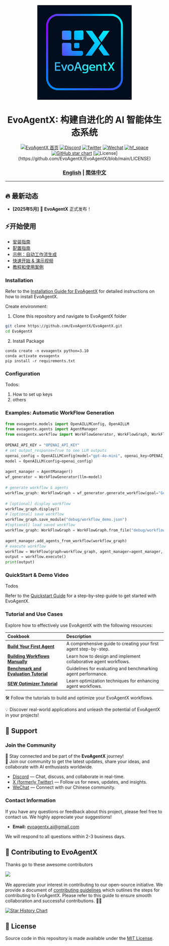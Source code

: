 <!-- Add logo here -->
<div align="center">
  <a href="https://github.com/EvoAgentX/EvoAgentX">
    <img src="./assets/evologo.png" alt="EvoAgentX" width="300" height="300">
  </a>
</div>

<h1 align="center">
    EvoAgentX:  构建自进化的 AI 智能体生态系统
</h1>

<div align="center">

[![EvoAgentX 首页](https://img.shields.io/badge/EvoAgentX-Homepage-blue?logo=homebridge)](https://EvoAgentX.github.io/EvoAgentX/)
[![Discord](https://img.shields.io/badge/Chat-Discord-5865F2?&logo=discord&logoColor=white)](https://discord.gg/EvoAgentX)
[![Twitter](https://img.shields.io/badge/Follow-@EvoAgentX-e3dee5?&logo=x&logoColor=white)](https://x.com/EvoAgentX)
[![Wechat](https://img.shields.io/badge/WeChat-EvoAgentX-brightgreen?logo=wechat&logoColor=white)]()
[![hf_space](https://img.shields.io/badge/%F0%9F%A4%97%20Hugging%20Face-EvoAgentX-ffc107?color=ffc107&logoColor=white)](https://huggingface.co/EvoAgentX)
[![GitHub star chart](https://img.shields.io/github/stars/EvoAgentX/EvoAgentX?style=social)](https://star-history.com/#EvoAgentX/EvoAgentX)
[![License](https://img.shields.io/badge/License-Apache%202.0-blue.svg?)](https://github.com/EvoAgentX/EvoAgentX/blob/main/LICENSE)

</div>

<div align="center">

<h3 align="center">

[English](./README.md) | [简体中文](./README-zh.md) 

</h3>

</div>

<hr>

## 🔥 最新动态
- **[2025年5月]** 🎉 **EvoAgentX** 正式发布！

## ⚡开始使用
- [安装指南](#installation)
- [配置指南](#configuration)
- [示例：自动工作流生成](#examples-automatic-workflow-generation)
- [快速开始 & 演示视频](#quickstart--demo-video)
- [教程和使用案例](#tutorial-and-use-cases)

### Installation

Refer to the [Installation Guide for EvoAgentX](./docs/installation.md) for detailed instructions on how to install EvoAgentX.

Create environment: 
1. Clone this repository and navigate to EvoAgentX folder
```bash
git clone https://github.com/EvoAgentX/EvoAgentX.git
cd EvoAgentX
```

2. Install Package
```Shell
conda create -n evoagentx python=3.10 
conda activate evoagentx
pip install -r requirements.txt 
```

### Configuration
Todos:
1. How to set up keys
2. others

### Examples: Automatic WorkFlow Generation 
```python
from evoagentx.models import OpenAILLMConfig, OpenAILLM
from evoagentx.agents import AgentManager
from evoagentx.workflow import WorkFlowGenerator, WorkFlowGraph, WorkFlow

OPENAI_API_KEY = "OPENAI_API_KEY" 
# set output_response=True to see LLM outputs 
openai_config = OpenAILLMConfig(model="gpt-4o-mini", openai_key=OPENAI_API_KEY, stream=True, output_response=False)
model = OpenAILLM(config=openai_config)

agent_manager = AgentManager()
wf_generator = WorkFlowGenerator(llm=model)

# generate workflow & agents
workflow_graph: WorkFlowGraph = wf_generator.generate_workflow(goal="Generate a python code for greedy snake game")

# [optional] display workflow
workflow_graph.display()
# [optional] save workflow 
workflow_graph.save_module("debug/workflow_demo.json")
#[optional] load saved workflow 
workflow_graph: WorkFlowGraph = WorkFlowGraph.from_file("debug/workflow_demo.json")

agent_manager.add_agents_from_workflow(workflow_graph)
# execute workflow
workflow = WorkFlow(graph=workflow_graph, agent_manager=agent_manager, llm=model)
output = workflow.execute()
print(output)
```

### QuickStart & Demo Video
Todos

Refer to the [Quickstart Guide](./docs/quickstart.md) for a step-by-step guide to get started with EvoAgentX.

### Tutorial and Use Cases

Explore how to effectively use EvoAgentX with the following resources:

| Cookbook | Description |
|:---|:---|
| **[Build Your First Agent](./docs/tutorial/first_agent.md)** | A comprehensive guide to creating your first agent step-by-step. |
| **[Building Workflows Manually](./docs/tutorial/first_workflow.md)** | Learn how to design and implement collaborative agent workflows. |
| **[Benchmark and Evaluation Tutorial](./docs/tutorial/benchmark_and_evaluation.md)** | Guidelines for evaluating and benchmarking agent performance. |
| **[SEW Optimizer Tutorial](./docs/tutorial/sew_optimizer.md)** | Learn optimization techniques for enhancing agent workflows. |

🛠️ Follow the tutorials to build and optimize your EvoAgentX workflows.

💡 Discover real-world applications and unleash the potential of EvoAgentX in your projects!

## 🙋 Support

### Join the Community

📢 Stay connected and be part of the **EvoAgentX** journey!  
🚩 Join our community to get the latest updates, share your ideas, and collaborate with AI enthusiasts worldwide.

- [Discord](https://discord.com/invite/EvoAgentX) — Chat, discuss, and collaborate in real-time.
- [X (formerly Twitter)](https://x.com/EvoAgentX) — Follow us for news, updates, and insights.
- [WeChat]() — Connect with our Chinese community.

### Contact Information

If you have any questions or feedback about this project, please feel free to contact us. We highly appreciate your suggestions!

- **Email:** evoagentx.ai@gmail.com

We will respond to all questions within 2-3 business days.

## 🙌 Contributing to EvoAgentX
Thanks go to these awesome contributors

<a href="https://github.com/EvoAgentX/EvoAgentX/graphs/contributors">
  <img src="https://contrib.rocks/image?repo=EvoAgentX/EvoAgentX" />
</a>

We appreciate your interest in contributing to our open-source initiative. We provide a document of [contributing guidelines](https://github.com/clayxai/EvoAgentX/blob/main/CONTRIBUTING.md) which outlines the steps for contributing to EvoAgentX. Please refer to this guide to ensure smooth collaboration and successful contributions. 🤝🚀

[![Star History Chart](https://api.star-history.com/svg?repos=EvoAgentX/EvoAgentX&type=Date)](https://www.star-history.com/#EvoAgentX/EvoAgentX&Date)


## 📄 License

Source code in this repository is made available under the [MIT License](./LICENSE).
